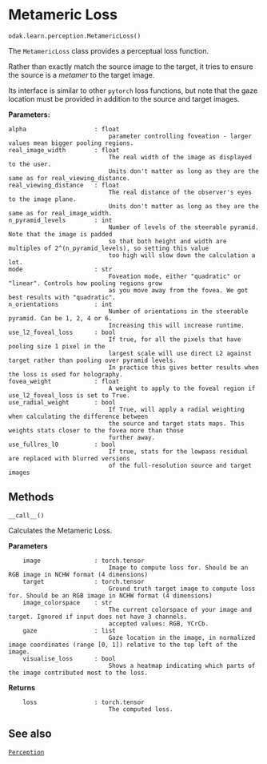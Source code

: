 # Metameric Loss

`odak.learn.perception.MetamericLoss()`

The `MetamericLoss` class provides a perceptual loss function.

Rather than exactly match the source image to the target, it tries to ensure the source is a *metamer* to the target image.

Its interface is similar to other `pytorch` loss functions, but note that the gaze location must be provided in addition to the source and target images.

**Parameters:**

    alpha                   : float
                                parameter controlling foveation - larger values mean bigger pooling regions.
    real_image_width        : float 
                                The real width of the image as displayed to the user.
                                Units don't matter as long as they are the same as for real_viewing_distance.
    real_viewing_distance   : float 
                                The real distance of the observer's eyes to the image plane.
                                Units don't matter as long as they are the same as for real_image_width.
    n_pyramid_levels        : int 
                                Number of levels of the steerable pyramid. Note that the image is padded
                                so that both height and width are multiples of 2^(n_pyramid_levels), so setting this value
                                too high will slow down the calculation a lot.
    mode                    : str 
                                Foveation mode, either "quadratic" or "linear". Controls how pooling regions grow
                                as you move away from the fovea. We got best results with "quadratic".
    n_orientations          : int 
                                Number of orientations in the steerable pyramid. Can be 1, 2, 4 or 6.
                                Increasing this will increase runtime.
    use_l2_foveal_loss      : bool 
                                If true, for all the pixels that have pooling size 1 pixel in the 
                                largest scale will use direct L2 against target rather than pooling over pyramid levels.
                                In practice this gives better results when the loss is used for holography.
    fovea_weight            : float 
                                A weight to apply to the foveal region if use_l2_foveal_loss is set to True.
    use_radial_weight       : bool 
                                If True, will apply a radial weighting when calculating the difference between
                                the source and target stats maps. This weights stats closer to the fovea more than those
                                further away.
    use_fullres_l0          : bool 
                                If true, stats for the lowpass residual are replaced with blurred versions
                                of the full-resolution source and target images

## Methods

`__call__()`

Calculates the Metameric Loss.

**Parameters**

        image               : torch.tensor
                                Image to compute loss for. Should be an RGB image in NCHW format (4 dimensions)
        target              : torch.tensor
                                Ground truth target image to compute loss for. Should be an RGB image in NCHW format (4 dimensions)
        image_colorspace    : str
                                The current colorspace of your image and target. Ignored if input does not have 3 channels.
                                accepted values: RGB, YCrCb.
        gaze                : list
                                Gaze location in the image, in normalized image coordinates (range [0, 1]) relative to the top left of the image.
        visualise_loss      : bool
                                Shows a heatmap indicating which parts of the image contributed most to the loss. 
        
**Returns**

        loss                : torch.tensor
                                The computed loss.

## See also

[`Perception`](../../../perception.md)
